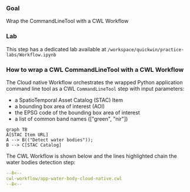 ### Goal

Wrap the CommandLineTool with a CWL Workflow

### Lab

This step has a dedicated lab available at `/workspace/quickwin/practice-labs/Workflow.ipynb`

### How to wrap a CWL CommandLineTool with a CWL Workflow

The Cloud native Workflow orchestrates the wrapped Python application command line tool as a CWL `CommandLineTool` step with input parameters:

* a SpatioTemporal Asset Catalog (STAC) Item
* a bounding box area of interest (AOI)
* the EPSG code of the bounding box area of interest
* a list of common band names (["green", "nir"])

``` mermaid
graph TB
A[STAC Item URL]
A --> B(("Detect water bodies"));
B --> C[STAC Catalog]
```

The CWL Workflow is shown below and the lines highlighted chain the water bodies detection step:

```yaml linenums="1" hl_lines="8-46" title="app-water-body-cloud-native.cwl"
--8<--
cwl-workflow/app-water-body-cloud-native.cwl
--8<--
```
